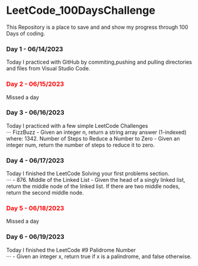 # LeetCode_100DaysChallenge
This Repository is a place to save and and show my progress through 100 Days of coding.


### Day 1 - 06/14/2023
Today I practiced with GitHub by commiting,pushing and pulling directories and files from Visual Studio Code.

### <span style="color:red;"> Day 2 - 06/15/2023  </span>
Missed a day

### Day 3 - 06/16/2023
Today I practiced with a few simple LeetCode Challenges  <br>
⋅⋅⋅ FizzBuzz - Given an integer n, return a string array answer (1-indexed) where:
1342. Number of Steps to Reduce a Number to Zero - Given an integer num, return the number of steps to reduce it to zero.

### Day 4 - 06/17/2023
Today I finished the LeetCode Solving your first problems section.  <br>
⋅⋅⋅ - 876. Middle of the Linked List - Given the head of a singly linked list, return the middle node of the linked list. If there are two middle nodes, return the second middle node.

### <span style="color:red;"> Day 5 - 06/18/2023 </span>
Missed a day

### Day 6 - 06/19/2023
Today I finished the LeetCode #9 Palidrome Number  <br>
⋅⋅⋅ - Given an integer x, return true if x is a palindrome, and false otherwise.


